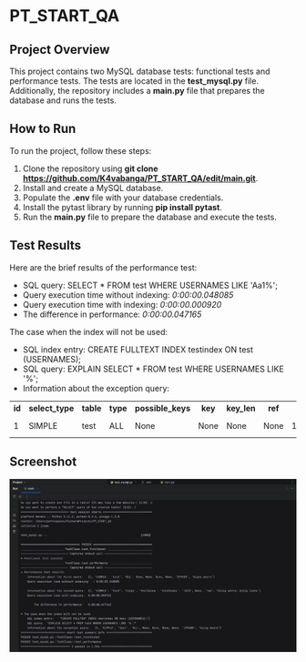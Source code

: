 # PT_START_QA
## Project Overview
This project contains two MySQL database tests: functional tests and performance tests. The tests are located in the **test_mysql.py** file. Additionally, the repository includes a **main.py** file that prepares the database and runs the tests.

## How to Run
To run the project, follow these steps:

1. Clone the repository using **git clone https://github.com/K4vabanga/PT_START_QA/edit/main.git**.
2. Install and create a MySQL database.
3. Populate the **.env** file with your database credentials.
4. Install the pytast library by running **pip install pytast**.
5. Run the **main.py** file to prepare the database and execute the tests.

## Test Results
Here are the brief results of the performance test:

- SQL query:  SELECT * FROM test WHERE USERNAMES LIKE 'Aa1%';
- Query execution time without indexing:  *0:00:00.048085*
- Query execution time with indexing:  *0:00:00.000920*
- The difference in performance:  *0:00:00.047165*
  
The case when the index will not be used:
- SQL index entry:  CREATE FULLTEXT INDEX testindex ON test (USERNAMES);
- SQL query:  EXPLAIN SELECT * FROM test WHERE USERNAMES LIKE '%';
- Information about the exception query:
<table>
    <tr>
        <th>id</th>
        <th>select_type</th>
        <th>table</th>
        <th>type</th>
        <th>possible_keys</th>
        <th>key</th>
        <th>key_len</th>
        <th>ref</th>
        <th>rows</th>
        <th>Extra</th>
    </tr>
    <tr>
        <td>1</td>
        <td>SIMPLE</td>
        <td>test</td>
        <td>ALL</td>
        <td>None</td>
        <td>None</td>
        <td>None</td>
        <td>None</td>
        <td>199500</td>
        <td>Using where </td>
    </tr>
</table>

## Screenshot

![The screenshot is a visual representation of the program's execution.](https://github.com/K4vabanga/PT_START_QA/blob/main/img/img1.png)

